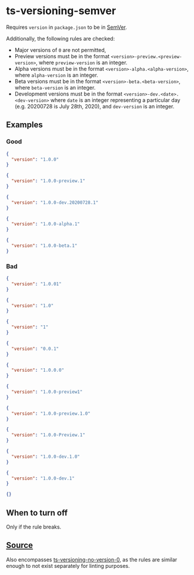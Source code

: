 # ts-versioning-semver

Requires `version` in `package.json` to be in [SemVer](https://semver.org/).

Additionally, the following rules are checked:
- Major versions of `0` are not permitted,
- Preview versions must be in the format `<version>-preview.<preview-version>`, where `preview-version` is an integer.
- Alpha versions must be in the format `<version>-alpha.<alpha-version>`, where `alpha-version` is an integer.
- Beta versions must be in the format `<version>-beta.<beta-version>`, where `beta-version` is an integer.
- Development versions must be in the format `<version>-dev.<date>.<dev-version>` where `date` is an integer representing a particular day (e.g. 20200728 is July 28th, 2020), and `dev-version` is an integer.

## Examples

### Good

```json
{
  "version": "1.0.0"
}
```

```json
{
  "version": "1.0.0-preview.1"
}
```

```json
{
  "version": "1.0.0-dev.20200728.1"
}
```

```json
{
  "version": "1.0.0-alpha.1"
}
```

```json
{
  "version": "1.0.0-beta.1"
}
```

### Bad

```json
{
  "version": "1.0.01"
}
```

```json
{
  "version": "1.0"
}
```

```json
{
  "version": "1"
}
```

```json
{
  "version": "0.0.1"
}
```

```json
{
  "version": "1.0.0.0"
}
```

```json
{
  "version": "1.0.0-preview1"
}
```

```json
{
  "version": "1.0.0-preview.1.0"
}
```

```json
{
  "version": "1.0.0-Preview.1"
}
```

```json
{
  "version": "1.0.0-dev.1.0"
}
```

```json
{
  "version": "1.0.0-dev.1"
}
```

```json
{}
```

## When to turn off

Only if the rule breaks.

## [Source](https://azure.github.io/azure-sdk/typescript_implementation.html#ts-versioning-semver)

Also encompasses [ts-versioning-no-version-0](https://azure.github.io/azure-sdk/typescript_implementation.html#ts-versioning-no-version-0), as the rules are similar enough to not exist separately for linting purposes.
